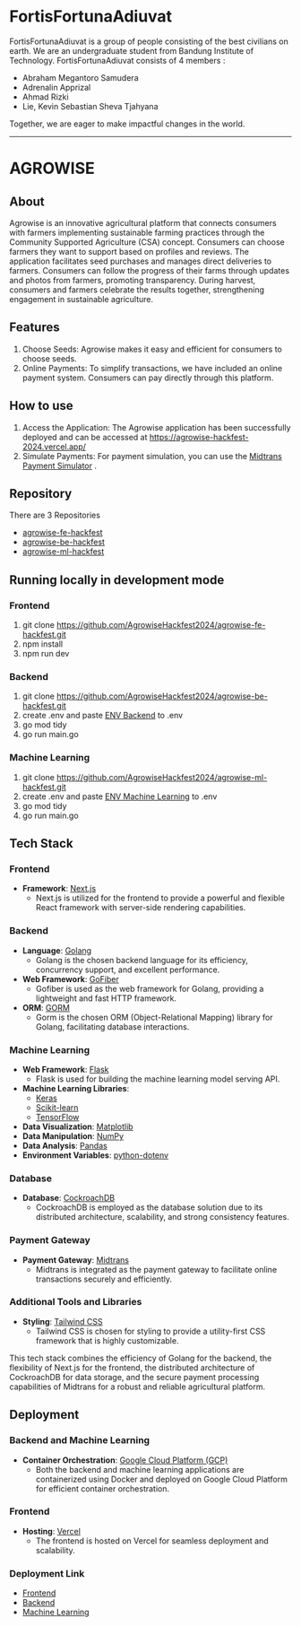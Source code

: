 # FortisFortunaAdiuvat

FortisFortunaAdiuvat is a group of people consisting of the best civilians on earth. We are an undergraduate student from Bandung Institute of Technology. FortisFortunaAdiuvat consists of 4 members :

- Abraham Megantoro Samudera
- Adrenalin Apprizal
- Ahmad Rizki
- Lie, Kevin Sebastian Sheva Tjahyana

Together, we are eager to make impactful changes in the world.

---

# AGROWISE

## About
Agrowise is an innovative agricultural platform that connects consumers with farmers implementing sustainable farming practices through the Community Supported Agriculture (CSA) concept. Consumers can choose farmers they want to support based on profiles and reviews. The application facilitates seed purchases and manages direct deliveries to farmers. Consumers can follow the progress of their farms through updates and photos from farmers, promoting transparency. During harvest, consumers and farmers celebrate the results together, strengthening engagement in sustainable agriculture.

## Features
1. Choose Seeds: Agrowise makes it easy and efficient for consumers to choose seeds.
2. Online Payments: To simplify transactions, we have included an online payment system. Consumers can pay directly through this platform.

## How to use
1. Access the Application: The Agrowise application has been successfully deployed and can be accessed at https://agrowise-hackfest-2024.vercel.app/
2. Simulate Payments: For payment simulation, you can use the [Midtrans Payment Simulator](https://simulator.sandbox.midtrans.com/) .

## Repository

There are 3 Repositories
- [agrowise-fe-hackfest](https://github.com/AgrowiseHackfest2024/agrowise-fe-hackfest)
- [agrowise-be-hackfest](https://github.com/AgrowiseHackfest2024/agrowise-be-hackfest)
- [agrowise-ml-hackfest](https://github.com/AgrowiseHackfest2024/agrowise-ml-hackfest)

## Running locally in development mode

### Frontend
1. git clone https://github.com/AgrowiseHackfest2024/agrowise-fe-hackfest.git
2. npm install
3. npm run dev

### Backend

1. git clone https://github.com/AgrowiseHackfest2024/agrowise-be-hackfest.git
2. create .env and paste [ENV Backend](https://docs.google.com/document/d/1TCn0Wzw1Ygz-x5eZMTqMIRpsduj7g7k9Q_9vaRX8sSs/edit?usp=sharing) to .env
3. go mod tidy
4. go run main.go

### Machine Learning

1. git clone https://github.com/AgrowiseHackfest2024/agrowise-ml-hackfest.git
2. create .env and paste [ENV Machine Learning](https://docs.google.com/document/d/1TCn0Wzw1Ygz-x5eZMTqMIRpsduj7g7k9Q_9vaRX8sSs/edit?usp=sharing) to .env
3. go mod tidy
4. go run main.go
    
## Tech Stack

### Frontend
- **Framework**: [Next.js](https://nextjs.org/) 
  - Next.js is utilized for the frontend to provide a powerful and flexible React framework with server-side rendering capabilities.

### Backend
- **Language**: [Golang](https://golang.org/)
  - Golang is the chosen backend language for its efficiency, concurrency support, and excellent performance.
- **Web Framework**: [GoFiber](https://gofiber.io/)
  - Gofiber is used as the web framework for Golang, providing a lightweight and fast HTTP framework.
- **ORM**: [GORM](https://gorm.io/)
  - Gorm is the chosen ORM (Object-Relational Mapping) library for Golang, facilitating database interactions.

### Machine Learning
- **Web Framework**: [Flask](https://flask.palletsprojects.com/)
  - Flask is used for building the machine learning model serving API.
- **Machine Learning Libraries**: 
  - [Keras](https://keras.io/)
  - [Scikit-learn](https://scikit-learn.org/)
  - [TensorFlow](https://www.tensorflow.org/)
- **Data Visualization**: [Matplotlib](https://matplotlib.org/)
- **Data Manipulation**: [NumPy](https://numpy.org/)
- **Data Analysis**: [Pandas](https://pandas.pydata.org/)
- **Environment Variables**: [python-dotenv](https://pypi.org/project/python-dotenv/)

### Database
- **Database**: [CockroachDB](https://www.cockroachlabs.com/)
  - CockroachDB is employed as the database solution due to its distributed architecture, scalability, and strong consistency features.

### Payment Gateway
- **Payment Gateway**: [Midtrans](https://midtrans.com/)
  - Midtrans is integrated as the payment gateway to facilitate online transactions securely and efficiently.

### Additional Tools and Libraries
- **Styling**: [Tailwind CSS](https://tailwindcss.com/)
  - Tailwind CSS is chosen for styling to provide a utility-first CSS framework that is highly customizable.

This tech stack combines the efficiency of Golang for the backend, the flexibility of Next.js for the frontend, the distributed architecture of CockroachDB for data storage, and the secure payment processing capabilities of Midtrans for a robust and reliable agricultural platform.

## Deployment

### Backend and Machine Learning
- **Container Orchestration**: [Google Cloud Platform (GCP)](https://cloud.google.com/)
  - Both the backend and machine learning applications are containerized using Docker and deployed on Google Cloud Platform for efficient container orchestration.

### Frontend
- **Hosting**: [Vercel](https://vercel.com/)
  - The frontend is hosted on Vercel for seamless deployment and scalability.

### Deployment Link
- [Frontend](https://agrowise-hackfest-2024.vercel.app/seeds)
- [Backend](https://agrowise-be-hackfest-uo3gxgwgea-et.a.run.app)
- [Machine Learning]( https://agrowise-ml-hackfest-uo3gxgwgea-et.a.run.app)
